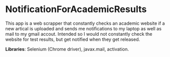 # NotificationForAcademicResults
This app is a web scrapper that constantly checks an academic website if a new artical is uploaded and sends me notifications to my laptop as well as mail to my gmail accout. Intended so I would not constantly check the website for test results, but get notified when they get released.

**Libraries**: Selenium (Chrome driver), javax.mail, activation. 
